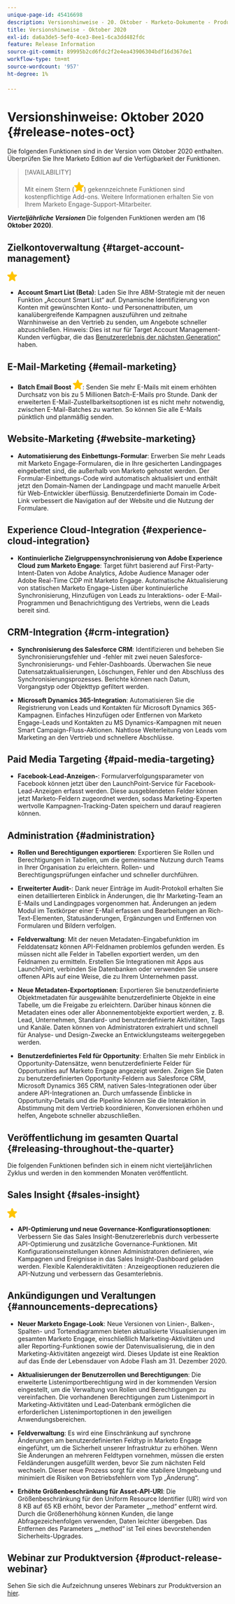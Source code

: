 ```yaml
---
unique-page-id: 45416698
description: Versionshinweise - 20. Oktober - Marketo-Dokumente - Produktdokumentation
title: Versionshinweise - Oktober 2020
exl-id: da6a3de5-5ef0-4ce3-8ee1-6ca3dd482fdc
feature: Release Information
source-git-commit: 89995b2cd6fdc2f2e4ea43906304bdf16d367de1
workflow-type: tm+mt
source-wordcount: '957'
ht-degree: 1%

---
```


# Versionshinweise: Oktober 2020 {#release-notes-oct}

Die folgenden Funktionen sind in der Version vom Oktober 2020 enthalten. Überprüfen Sie Ihre Marketo Edition auf die Verfügbarkeit der Funktionen.

>[!AVAILABILITY]
>
>Mit einem Stern (![](assets/yellow-star.png)) gekennzeichnete Funktionen sind kostenpflichtige Add-ons. Weitere Informationen erhalten Sie von Ihrem Marketo Engage-Support-Mitarbeiter.

**_Vierteljährliche Versionen_** Die folgenden Funktionen werden am (16 **Oktober 2020)**.

## Zielkontoverwaltung {#target-account-management}

![(Stern)](assets/yellow-star.png)

* **Account Smart List (Beta)**: Laden Sie Ihre ABM-Strategie mit der neuen Funktion „Account Smart List“ auf. Dynamische Identifizierung von Konten mit gewünschten Konto- und Personenattributen, um kanalübergreifende Kampagnen auszuführen und zeitnahe Warnhinweise an den Vertrieb zu senden, um Angebote schneller abzuschließen. Hinweis: Dies ist nur für Target Account Management-Kunden verfügbar, die das [Benutzererlebnis der nächsten Generation“ ](https://nation.marketo.com/t5/Employee-Blogs/The-Next-Generation-Marketo-Engage-Experience/ba-p/304205) haben.

## E-Mail-Marketing {#email-marketing}

* **Batch Email Boost** ![(star)](assets/yellow-star.png): Senden Sie mehr E-Mails mit einem erhöhten Durchsatz von bis zu 5 Millionen Batch-E-Mails pro Stunde. Dank der erweiterten E-Mail-Zustellbarkeitsoptionen ist es nicht mehr notwendig, zwischen E-Mail-Batches zu warten. So können Sie alle E-Mails pünktlich und planmäßig senden.

## Website-Marketing {#website-marketing}

* **Automatisierung des Einbettungs-Formular**: Erwerben Sie mehr Leads mit Marketo Engage-Formularen, die in Ihre gesicherten Landingpages eingebettet sind, die außerhalb von Marketo gehostet werden. Der Formular-Einbettungs-Code wird automatisch aktualisiert und enthält jetzt den Domain-Namen der Landingpage und macht manuelle Arbeit für Web-Entwickler überflüssig. Benutzerdefinierte Domain im Code-Link verbessert die Navigation auf der Website und die Nutzung der Formulare.

## Experience Cloud-Integration {#experience-cloud-integration}

* **Kontinuierliche Zielgruppensynchronisierung von Adobe Experience Cloud zum Marketo Engage**: Target führt basierend auf First-Party-Intent-Daten von Adobe Analytics, Adobe Audience Manager oder Adobe Real-Time CDP mit Marketo Engage. Automatische Aktualisierung von statischen Marketo Engage-Listen über kontinuierliche Synchronisierung, Hinzufügen von Leads zu Interaktions- oder E-Mail-Programmen und Benachrichtigung des Vertriebs, wenn die Leads bereit sind.

## CRM-Integration {#crm-integration}

* **Synchronisierung des Salesforce CRM**: Identifizieren und beheben Sie Synchronisierungsfehler und -fehler mit zwei neuen Salesforce-Synchronisierungs- und Fehler-Dashboards. Überwachen Sie neue Datensatzaktualisierungen, Löschungen, Fehler und den Abschluss des Synchronisierungsprozesses. Berichte können nach Datum, Vorgangstyp oder Objekttyp gefiltert werden.

* **Microsoft Dynamics 365-Integration**: Automatisieren Sie die Registrierung von Leads und Kontakten für Microsoft Dynamics 365-Kampagnen. Einfaches Hinzufügen oder Entfernen von Marketo Engage-Leads und Kontakten zu MS Dynamics-Kampagnen mit neuen Smart Campaign-Fluss-Aktionen. Nahtlose Weiterleitung von Leads vom Marketing an den Vertrieb und schnellere Abschlüsse.

## Paid Media Targeting {#paid-media-targeting}

* **Facebook-Lead-Anzeigen-**: Formularverfolgungsparameter von Facebook können jetzt über den LaunchPoint-Service für Facebook-Lead-Anzeigen erfasst werden. Diese ausgeblendeten Felder können jetzt Marketo-Feldern zugeordnet werden, sodass Marketing-Experten wertvolle Kampagnen-Tracking-Daten speichern und darauf reagieren können.

## Administration {#administration}

* **Rollen und Berechtigungen exportieren**: Exportieren Sie Rollen und Berechtigungen in Tabellen, um die gemeinsame Nutzung durch Teams in Ihrer Organisation zu erleichtern. Rollen- und Berechtigungsprüfungen einfacher und schneller durchführen.

* **Erweiterter Audit-**: Dank neuer Einträge im Audit-Protokoll erhalten Sie einen detaillierteren Einblick in Änderungen, die Ihr Marketing-Team an E-Mails und Landingpages vorgenommen hat. Änderungen an jedem Modul im Textkörper einer E-Mail erfassen und Bearbeitungen an Rich-Text-Elementen, Statusänderungen, Ergänzungen und Entfernen von Formularen und Bildern verfolgen.

* **Feldverwaltung**: Mit der neuen Metadaten-Eingabefunktion im Felddatensatz können API-Feldnamen problemlos gefunden werden. Es müssen nicht alle Felder in Tabellen exportiert werden, um den Feldnamen zu ermitteln. Erstellen Sie Integrationen mit Apps aus LaunchPoint, verbinden Sie Datenbanken oder verwenden Sie unsere offenen APIs auf eine Weise, die zu Ihrem Unternehmen passt.

* **Neue Metadaten-Exportoptionen**: Exportieren Sie benutzerdefinierte Objektmetadaten für ausgewählte benutzerdefinierte Objekte in eine Tabelle, um die Freigabe zu erleichtern. Darüber hinaus können die Metadaten eines oder aller Abonnementobjekte exportiert werden, z. B. Lead, Unternehmen, Standard- und benutzerdefinierte Aktivitäten, Tags und Kanäle. Daten können von Administratoren extrahiert und schnell für Analyse- und Design-Zwecke an Entwicklungsteams weitergegeben werden.

* **Benutzerdefiniertes Feld für Opportunity**: Erhalten Sie mehr Einblick in Opportunity-Datensätze, wenn benutzerdefinierte Felder für Opportunities auf Marketo Engage angezeigt werden. Zeigen Sie Daten zu benutzerdefinierten Opportunity-Feldern aus Salesforce CRM, Microsoft Dynamics 365 CRM, nativen Sales-Integrationen oder über andere API-Integrationen an. Durch umfassende Einblicke in Opportunity-Details und die Pipeline können Sie die Interaktion in Abstimmung mit dem Vertrieb koordinieren, Konversionen erhöhen und helfen, Angebote schneller abzuschließen.

## Veröffentlichung im gesamten Quartal {#releasing-throughout-the-quarter}

Die folgenden Funktionen befinden sich in einem nicht vierteljährlichen Zyklus und werden in den kommenden Monaten veröffentlicht.

## Sales Insight {#sales-insight}

![(Stern)](assets/yellow-star.png)

* **API-Optimierung und neue Governance-Konfigurationsoptionen**: Verbessern Sie das Sales Insight-Benutzererlebnis durch verbesserte API-Optimierung und zusätzliche Governance-Funktionen. Mit Konfigurationseinstellungen können Administratoren definieren, wie Kampagnen und Ereignisse in das Sales Insight-Dashboard geladen werden. Flexible Kalenderaktivitäten : Anzeigeoptionen reduzieren die API-Nutzung und verbessern das Gesamterlebnis.

## Ankündigungen und Veraltungen {#announcements-deprecations}

* **Neuer Marketo Engage-Look**: Neue Versionen von Linien-, Balken-, Spalten- und Tortendiagrammen bieten aktualisierte Visualisierungen im gesamten Marketo Engage, einschließlich Marketing-Aktivitäten und aller Reporting-Funktionen sowie der Datenvisualisierung, die in den Marketing-Aktivitäten angezeigt wird. Dieses Update ist eine Reaktion auf das Ende der Lebensdauer von Adobe Flash am 31. Dezember 2020.

* **Aktualisierungen der Benutzerrollen und Berechtigungen**: Die erweiterte Listenimportberechtigung wird in der kommenden Version eingestellt, um die Verwaltung von Rollen und Berechtigungen zu vereinfachen. Die vorhandenen Berechtigungen zum Listenimport in Marketing-Aktivitäten und Lead-Datenbank ermöglichen die erforderlichen Listenimportoptionen in den jeweiligen Anwendungsbereichen.

* **Feldverwaltung**: Es wird eine Einschränkung auf synchrone Änderungen am benutzerdefinierten Feldtyp in Marketo Engage eingeführt, um die Sicherheit unserer Infrastruktur zu erhöhen. Wenn Sie Änderungen an mehreren Feldtypen vornehmen, müssen die ersten Feldänderungen ausgefüllt werden, bevor Sie zum nächsten Feld wechseln. Dieser neue Prozess sorgt für eine stabilere Umgebung und minimiert die Risiken von Betriebsfehlern vom Typ „Änderung“.

* **Erhöhte Größenbeschränkung für Asset-API-URI**: Die Größenbeschränkung für den Uniform Resource Identifier (URI) wird von 8 KB auf 65 KB erhöht, bevor der Parameter „_method“ entfernt wird. Durch die Größenerhöhung können Kunden, die lange Abfragezeichenfolgen verwenden, Daten leichter übergeben. Das Entfernen des Parameters „_method“ ist Teil eines bevorstehenden Sicherheits-Upgrades.

## Webinar zur Produktversion {#product-release-webinar}

Sehen Sie sich die Aufzeichnung unseres Webinars zur Produktversion an [hier](https://engage.marketo.com/Oct_20_Release_OnDemand.html).
